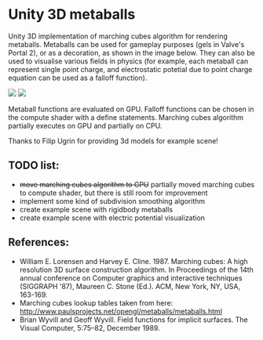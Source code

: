 # Unity 3D metaballs
Unity 3D implementation of marching cubes algorithm for rendering metaballs. Metaballs can be used for gameplay purposes (gels in Valve's Portal 2), or as a decoration, as shown in the image below. They can also be used to visualise various fields in physics (for example, each metaball can represent single point charge, and electrostatic potetial due to point charge equation can be used as a falloff function).

![](https://github.com/dario-zubovic/metaballs/raw/master/gif1.gif)
![](https://github.com/dario-zubovic/metaballs/raw/master/gif2.gif)

Metaball functions are evaluated on GPU. Falloff functions can be chosen in the compute shader with a define statements. Marching cubes algorithm partially executes on GPU and partially on CPU.

Thanks to Filip Ugrin for providing 3d models for example scene!

## TODO list:
* ~~move marching cubes algorithm to GPU~~ partially moved marching cubes to compute shader, but there is still room for improvement
* implement some kind of subdivision smoothing algorithm
* create example scene with rigidbody metaballs
* create example scene with electric potential visualization

## References:
* William E. Lorensen and Harvey E. Cline. 1987. Marching cubes: A high resolution 3D surface construction algorithm. In Proceedings of the 14th annual conference on Computer graphics and interactive techniques (SIGGRAPH '87), Maureen C. Stone (Ed.). ACM, New York, NY, USA, 163-169.
* Marching cubes lookup tables taken from here: http://www.paulsprojects.net/opengl/metaballs/metaballs.html
* Brian Wyvill and Geoff Wyvill. Field functions for implicit surfaces. The Visual Computer, 5:75–82, December 1989.
